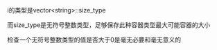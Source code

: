 i的类型是vector<string\>::size_type

而size_type是无符号整数类型，足够保存此种容器类型最大可能容器的大小

检查一个无符号整数类型的值是否大于0是毫无必要和毫无意义的